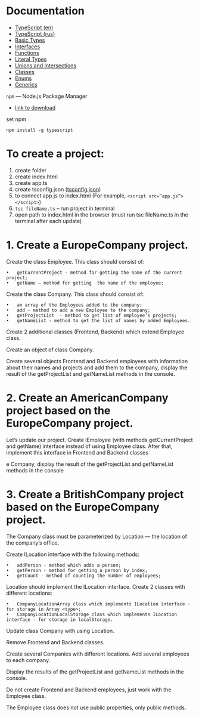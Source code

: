 # Documentation
* [TypeScript (en)](https://www.typescriptlang.org/docs/handbook/basic-types.html)
* [TypeScript (rus)](http://typescript-lang.ru/docs/)
* [Basic Types](https://www.typescriptlang.org/docs/handbook/basic-types.html)
* [Interfaces](https://www.typescriptlang.org/docs/handbook/interfaces.html)
* [Functions](https://www.typescriptlang.org/docs/handbook/functions.html)
* [Literal Types](https://www.typescriptlang.org/docs/handbook/literal-types.html)
* [Unions and Intersections](https://www.typescriptlang.org/docs/handbook/unions-and-intersections.html)
* [Classes](https://www.typescriptlang.org/docs/handbook/classes.html)
* [Enums](https://www.typescriptlang.org/docs/handbook/enums.html)
* [Generics](https://www.typescriptlang.org/docs/handbook/generics.html)

`npm` — Node.js Package Manager
* [link to download](https://nodejs.org/en/download/)

set npm

`npm install -g typescript`

# To create a project:
  1.	create folder
  2.	create index.html 
  3.	create app.ts 
  4.	create tsconfig.json ([tsconfig.json](https://www.typescriptlang.org/docs/handbook/tsconfig-json.html))
  5.	to connect app.js to index.html (For example, `<script src=”app.js”></script>`)
  6.	`tsc fileName.ts` – run project in terminal
  7.	open path to index.html in the browser
  (must run tsc fileName.ts in the terminal after each update)


# 1. Create a EuropeCompany project.
  Create the class Employee. This class should consist of:

    •	getCurrentProject - method for getting the name of the current project;
    •	getName – method for getting  the name of the employee;

  Create the class Company. This class should consist of:

    •	an array of the Employees added to the company;
    •	add - method to add a new Employee to the company;
    •	getProjectList  - method to get list of employee’s projects;
    •	getNameList - method to get the list of names by added Employees.
  Create 2 additional classes (Frontend, Backend) which extend Employee class.

  Create an object of class Company.

  Create several objects Frontend and Backend employees with information about their names and projects and add them to the company, display the result of the getProjectList and getNameList methods in the console.


# 2. Create an AmericanCompany project based on the EuropeCompany project.
  Let’s update our project. 
  Create IEmployee (with methods  getCurrentProject  and getName) interface instead of using Employee class. After that, implement this interface in Frontend and Backend classes

  e Company, display the result of the getProjectList and getNameList methods in the console


# 3. Create a BritishCompany project based on the EuropeCompany project.
  The Company class must be parameterized by Location — the location of the company’s office.


  Create ILocation interface with the following methods:
    
    •	addPerson - method which adds a person;
    •	getPerson - method for getting a person by index;
    •	getCount - method of counting the number of employees;

  Location should implement the ILocation interface. 
  Create 2 classes with different locations:

    •	CompanyLocationArray class which implements ILocation interface - for storage in Array <type>;
    •	CompanyLocationLocalStorage class which implements ILocation interface - for storage in localStorage.

  Update class Company with using Location.

  Remove Frontend and Backend classes.

  Create several Companies with different locations. 
  Add several employees to each company.

  Display the results of the getProjectList and getNameList methods in the console.

  Do not create Frontend and Backend employees, just work with the Employee class.

  The Employee class does not use public properties, only public methods.
